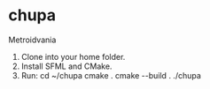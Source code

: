 # chupa
Metroidvania
1) Clone into your home folder.
2) Install SFML and CMake.
3) Run: 
cd ~/chupa
cmake .
cmake --build .
./chupa